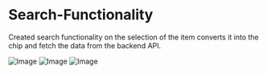 # Search-Functionality

Created search functionality on the selection of the item converts it into the chip and fetch the data from the backend API.

![Image](https://ibb.co/8dzHzh1)
![Image](https://ibb.co/6nXbfsJ)
![Image](https://ibb.co/F7mHHj0)
